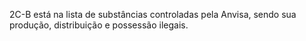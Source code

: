 2C-B está na lista de substâncias controladas pela Anvisa, sendo sua produção, distribuição e possessão ilegais.
